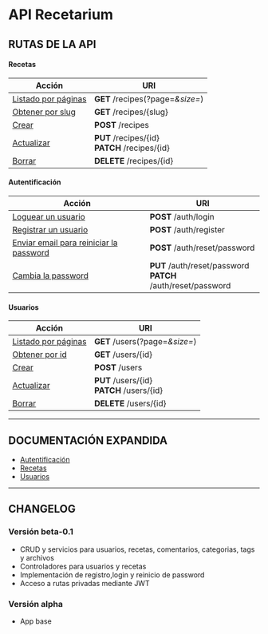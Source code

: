 API Recetarium
================================

## RUTAS DE LA API

#### Recetas

| Acción | URI |
| ------ | --- |
| [Listado por páginas](/doc/recetas-doc.md#paginación) | **GET**    /recipes(?page=*&size=*) |
| [Obtener por slug](/doc/recetas-doc.md#obtener-una-receta-por-slug) | **GET**    /recipes/{slug} |
| [Crear](/doc/recetas-doc.md#crear-una-receta-nueva) | **POST**   /recipes |
| [Actualizar](/doc/recetas-doc.md#actualizar-una-receta-ya-existente) |  **PUT**    /recipes/{id} <br> **PATCH**  /recipes/{id} |
| [Borrar](/doc/recetas-doc.md#borrar-una-receta) |  **DELETE** /recipes/{id} |

#### Autentificación

| Acción | URI |
| ------ | --- |
| [Loguear un usuario](/doc/auth-doc.md#loguear-un-usuario) | **POST**    /auth/login |
| [Registrar un usuario](/doc/auth-doc.md#registrar-un-usuario) | **POST**    /auth/register |
| [Enviar email para reiniciar la password](/doc/auth-doc.md#enviar-email-para-reiniciar-la-password) | **POST**    /auth/reset/password |
| [Cambia la password](/doc/auth-doc.md#cambiar-la-password) | **PUT**     /auth/reset/password <br> **PATCH**   /auth/reset/password |

#### Usuarios

| Acción | URI |
| ------ | --- |
| [Listado por páginas](/doc/user-doc.md#paginación) | **GET**    /users(?page=*&size=*) |
| [Obtener por id](/doc/user-doc.md#obtener-un-usuario-por-id) | **GET**    /users/{id} |
| [Crear](/doc/user-doc.md#crear-un-usuario-nuevo) | **POST**   /users |
| [Actualizar](/doc/user-doc.md#actualizar-un-usuario-ya-existente) |  **PUT**    /users/{id} <br> **PATCH**  /users/{id} |
| [Borrar](/doc/user-doc.md#borrar-un-usuario) |  **DELETE** /users/{id} |

-----

## DOCUMENTACIÓN EXPANDIDA

- [Autentificación](/doc/auth-doc.md)
- [Recetas](/doc/recetas-doc.md)
- [Usuarios](/doc/user-doc.md)

-----

## CHANGELOG

### Versión beta-0.1

- CRUD y servicios para usuarios, recetas, comentarios, categorias, tags y archivos
- Controladores para usuarios y recetas
- Implementación de registro,login y reinicio de password
- Acceso a rutas privadas mediante JWT

### Versión alpha

- App base
